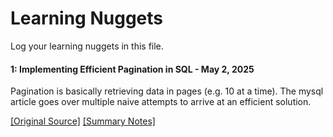 # Learning Nuggets

Log your learning nuggets in this file.

#### 1: Implementing Efficient Pagination in SQL - May 2, 2025

Pagination is basically retrieving data in pages (e.g. 10 at a time). The mysql article goes over multiple naive attempts to arrive at an efficient solution.

[\[Original Source\]](https://mysql.rjweb.org/doc.php/pagination) [\[Summary Notes\]](https://github.com/herougo/LearningNugget/wiki/Original-Articles-SQL#1-implementing-efficient-pagination)
